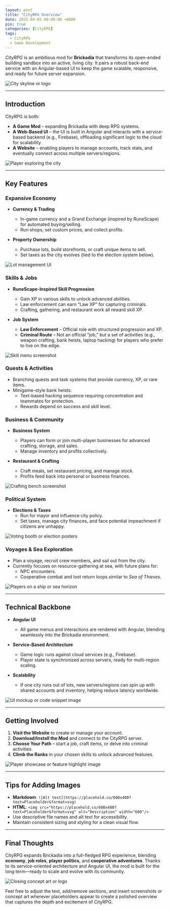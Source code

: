 ```yaml
---
layout: post
title: "CityRPG Overview"
date: 2025-04-05 00:00:00 +0000
pin: true
categories: [CityRPG]
tags:
  - CityRPG
  - Game Development
---
```


*CityRPG* is an ambitious mod for **Brickadia** that transforms its open-ended building sandbox into an active, living city. It pairs a robust back-end service with an Angular-based UI to keep the game scalable, responsive, and ready for future server expansion.

![City skyline or logo](https://placehold.co/600x400?text=Placeholder&format=svg)

---

## Introduction
CityRPG is both:
- **A Game Mod** – expanding Brickadia with deep RPG systems.
- **A Web-Based UI** – the UI is built in Angular and interacts with a service-based backend (e.g., Firebase), offloading significant logic to the cloud for scalability.
- **A Website** – enabling players to manage accounts, track stats, and eventually connect across multiple servers/regions.

![Player exploring the city](https://placehold.co/600x400?text=Placeholder&format=svg)

---

## Key Features

### Expansive Economy
- **Currency & Trading**  
  - In-game currency and a Grand Exchange (inspired by RuneScape) for automated buying/selling.
  - Run shops, set custom prices, and collect profits.

- **Property Ownership**  
  - Purchase lots, build storefronts, or craft unique items to sell.
  - Set taxes as the city evolves (tied to the election system below).

![Lot management UI](https://placehold.co/600x400?text=Placeholder&format=svg)

### Skills & Jobs
- **RuneScape-Inspired Skill Progression**  
  - Gain XP in various skills to unlock advanced abilities.
  - Law enforcement can earn “Law XP” for capturing criminals.
  - Crafting, gathering, and restaurant work all reward skill XP.

- **Job System**  
  - **Law Enforcement** – Official role with structured progression and XP.  
  - **Criminal Route** – Not an official “job,” but a set of activities (e.g., weapon crafting, bank heists, laptop hacking) for players who prefer to live on the edge.

![Skill menu screenshot](https://placehold.co/600x400?text=Placeholder&format=svg)

### Quests & Activities
- Branching quests and task systems that provide currency, XP, or rare items.
- Minigame-style bank heists:
  - Text-based hacking sequence requiring concentration and teammates for protection.
  - Rewards depend on success and skill level.

### Business & Community
- **Business System**  
  - Players can form or join multi-player businesses for advanced crafting, storage, and sales.
  - Manage inventory and profits collectively.

- **Restaurant & Crafting**  
  - Craft meals, set restaurant pricing, and manage stock.
  - Profits feed back into personal or business finances.

![Crafting bench screenshot](https://placehold.co/600x400?text=Placeholder&format=svg)

### Political System
- **Elections & Taxes**  
  - Run for mayor and influence city policy.
  - Set taxes, manage city finances, and face potential impeachment if citizens are unhappy.

![Voting booth or election posters](https://placehold.co/600x400?text=Placeholder&format=svg)

### Voyages & Sea Exploration
- Plan a voyage, recruit crew members, and sail out from the city.
- Currently focuses on resource-gathering at sea, with future plans for:
  - NPC encounters.
  - Cooperative combat and loot return loops similar to *Sea of Thieves*.

![Players on a ship or sea horizon](https://placehold.co/600x400?text=Placeholder&format=svg)

---

## Technical Backbone

- **Angular UI**  
  - All game menus and interactions are rendered with Angular, blending seamlessly into the Brickadia environment.

- **Service-Based Architecture**  
  - Game logic runs against cloud services (e.g., Firebase).  
  - Player state is synchronized across servers, ready for multi-region scaling.

- **Scalability**  
  - If one city runs out of lots, new servers/regions can spin up with shared accounts and inventory, helping reduce latency worldwide.

![UI mockup or code snippet image](https://placehold.co/600x400?text=Placeholder&format=svg)

---

## Getting Involved
1. **Visit the Website** to create or manage your account.  
2. **Download/Install the Mod** and connect to the CityRPG server.  
3. **Choose Your Path** – start a job, craft items, or delve into criminal activities.  
4. **Climb the Ranks** in your chosen skills to unlock advanced features.

![Player showcase or feature highlight image](https://placehold.co/600x400?text=Placeholder&format=svg)

---

## Tips for Adding Images
- **Markdown**: `![Alt text](https://placehold.co/600x400?text=Placeholder&format=svg)`
- **HTML**: `<img src="https://placehold.co/600x400?text=Placeholder&format=svg" alt="Description" width="600"/>`
- Use descriptive file names and alt text for accessibility.
- Maintain consistent sizing and styling for a clean visual flow.

---

## Final Thoughts
CityRPG expands Brickadia into a full-fledged RPG experience, blending **economy**, **job roles**, **player politics**, and **cooperative adventures**. Thanks to its service-oriented architecture and Angular UI, the mod is built for the long term—ready to scale and evolve with its community.

![Closing concept art or logo](https://placehold.co/600x400?text=Placeholder&format=svg)

Feel free to adjust the text, add/remove sections, and insert screenshots or concept art wherever placeholders appear to create a polished overview that captures the depth and excitement of CityRPG.


